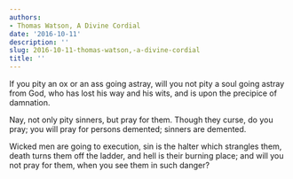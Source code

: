 ```yaml
---
authors:
- Thomas Watson, A Divine Cordial
date: '2016-10-11'
description: ''
slug: 2016-10-11-thomas-watson,-a-divine-cordial
title: ''
---
```

If you pity an ox or an ass going astray, will you not pity a soul going astray from God, who has lost his way and his wits, and is upon the precipice of damnation.

Nay, not only pity sinners, but pray for them. Though they curse, do you pray; you will pray for persons demented; sinners are demented. 

Wicked men are going to execution, sin is the halter which strangles them, death turns them off the ladder, and hell is their burning place; and will you not pray for them, when you see them in such danger?



